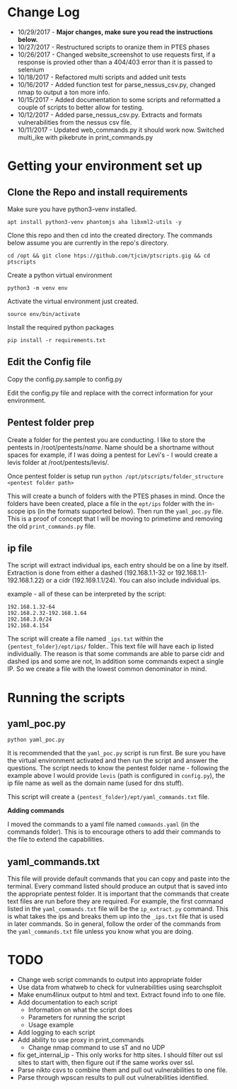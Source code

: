 # Change Log

* 10/29/2017 - **Major changes, make sure you read the instructions below.**
* 10/27/2017 - Restructured scripts to oranize them in PTES phases
* 10/26/2017 - Changed website_screenshot to use requests first, if a response is provied other than a 404/403 error than it is passed to selenium
* 10/18/2017 - Refactored multi scripts and added unit tests
* 10/16/2017 - Added function test for parse_nessus_csv.py, changed nmap to output a ton more info.
* 10/15/2017 - Added documentation to some scripts and reformatted a couple of scripts to better allow for testing.
* 10/12/2017 - Added parse_nessus_csv.py. Extracts and formats vulnerabilities from the nessus csv file.
* 10/11/2017 - Updated web_commands.py it should work now. Switched multi_ike with pikebrute in print_commands.py

# Getting your environment set up

## Clone the Repo and install requirements

Make sure you have python3-venv installed.

    apt install python3-venv phantomjs aha libxml2-utils -y

Clone this repo and then cd into the created directory. The commands below assume you are currently in the repo's directory.

    cd /opt && git clone htps://github.com/tjcim/ptscripts.gig && cd ptscripts

Create a python virtual environment

    python3 -m venv env

Activate the virtual environment just created.

    source env/bin/activate

Install the required python packages

    pip install -r requirements.txt

## Edit the Config file

Copy the config.py.sample to config.py

Edit the config.py file and replace with the correct information for your environment.

## Pentest folder prep

Create a folder for the pentest you are conducting. I like to store the pentests in /root/pentests/*name*. Name should be a shortname without spaces for example, if I was doing a pentest for Levi's - I would create a levis folder at /root/pentests/levis/.

Once pentest folder is setup run `python /opt/ptscripts/folder_structure <pentest folder path>`

This will create a bunch of folders with the PTES phases in mind. Once the folders have been created, place a file in the `ept/ips` folder with the in-scope ips (in the formats supported below). Then run the `yaml_poc.py` file. This is a proof of concept that I will be moving to primetime and removing the old `print_commands.py` file.

## ip file

The script will extract individual ips, each entry should be on a line by itself. Extraction is done from either a dashed (192.168.1.1-32 or 192.168.1.1-192.168.1.22) or a cidr (192.169.1.1/24). You can also include individual ips.

example - all of these can be interpreted by the script:

    192.168.1.32-64
    192.168.2.32-192.168.1.64
    192.168.3.0/24
    192.168.4.154

The script will create a file named `_ips.txt` within the `{pentest_folder}/ept/ips/` folder.. This text file will have each ip listed individually. The reason is that some commands are able to parse cidr and dashed ips and some are not, In addition some commands expect a single IP. So we create a file with the lowest common denominator in mind.

# Running the scripts

## yaml_poc.py

    python yaml_poc.py

It is recommended that the `yaml_poc.py` script is run first. Be sure you have the virtual environment activated and then run the script and answer the questions. The script needs to know the pentest folder name - following the example above I would provide `levis` (path is configured in `config.py`), the ip file name as well as the domain name (used for dns stuff).

This script will create a `{pentest_folder}/ept/yaml_commands.txt` file.

**Adding commands**

I moved the commands to a yaml file named `commands.yaml` (in the commands folder). This is to encourage others to add their commands to the file to extend the capabilities.

## yaml_commands.txt

This file will provide default commands that you can copy and paste into the terminal. Every command listed should produce an output that is saved into the appropriate pentest folder. It is important that the commands that create text files are run before they are required. For example, the first command listed in the `yaml_commands.txt` file will be the `ip_extract.py` command. This is what takes the ips and breaks them up into the `_ips.txt` file that is used in later commands. So in general, follow the order of the commands from the `yaml_commands.txt` file unless you know what you are doing.

# TODO

* Change web script commands to output into appropriate folder
* Use data from whatweb to check for vulnerabilities using searchsploit
* Make enum4linux output to html and text. Extract found info to one file.
* Add documentation to each script
  * Information on what the script does
  * Parameters for running the script
  * Usage example
* Add logging to each script
* Add ability to use proxy in print_commands
  * Change nmap command to use sT and no UDP
* fix get_internal_ip - This only works for http sites. I should filter out ssl sites to start with, then figure out if the same works over ssl.
* Parse nikto csvs to combine them and pull out vulnerabilities to one file.
* Parse through wpscan results to pull out vulnerabilities identified.
